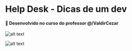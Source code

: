 # Help Desk - Dicas de um dev
#### :compass: Desenvolvido no curso do professor @/ValdirCezar

![alt text](https://i.ibb.co/bWsXQbt/Screenshot-2.png)
  
  
![alt text](https://i.ibb.co/mDXXqWw/Screenshot-3.png)
